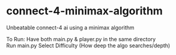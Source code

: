 # connect-4-minimax-algorithm
Unbeatable connect-4 ai using a minimax algorithm

To Run:
Have both main.py & player.py in the same directory <br>
Run main.py 
Select Difficulty (How deep the algo searches/depth)
